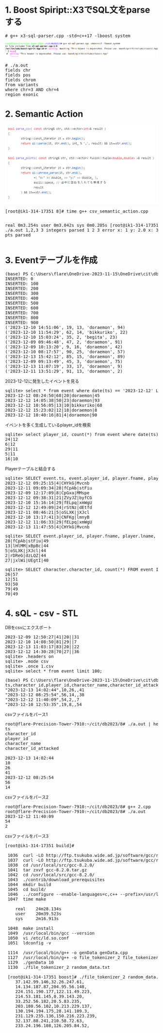 # 1. Boost Spiript::X3でSQL文をparseする
<pre>
# g++ x3-sql-parser.cpp -std=c++17 -lboost_system
</pre>
<img src="x3.png">
<pre>
# ./a.out 
fields chr
fields pos
fields chrom
from variants
where chr=3 AND chr=4 
region exonic
</pre>

# 2. Semantic Action
<img src="sa1.png">
<pre>
[root@ik1-314-17351 8]# time g++ csv_semantic_action.cpp                                                                                                                                                                                     

real    0m3.254s
user    0m3.042s
sys     0m0.205s
[root@ik1-314-17351 8]# ./a.out 
1,2,3
3 integers parsed
1 2 3
error
x: 1 y: 2.0 x: 3 y: -4.5
2 pts parsed
</pre>
  
# 3. Eventテーブルを作成
<pre>
(base) PS C:\Users\flare\OneDrive-2023-11-15\OneDrive\cit\db2023\8> python .\08_createEventTable.py
INSERTED: 0
INSERTED: 100
INSERTED: 200
INSERTED: 300
INSERTED: 400
INSERTED: 500
INSERTED: 600
INSERTED: 700
INSERTED: 800
INSERTED: 900
('2023-12-10 14:51:06', 19, 13, 'doraemon', 94)
('2023-12-10 11:54:29', 62, 14, 'bikkuriko', 22)
('2023-12-10 15:03:24', 35, 2, 'begita', 23)
('2023-12-09 09:46:48', 47, 2, 'doraemon', 91)
('2023-12-09 10:13:20', 9, 16, 'doraemon', 42)
('2023-12-10 08:17:57', 90, 25, 'doraemon', 57)
('2023-12-13 15:42:12', 85, 15, 'doraemon', 89)
('2023-12-09 09:13:49', 45, 3, 'doraemon', 75)
('2023-12-13 11:07:19', 33, 17, 'doraemon', 9)
('2023-12-11 13:51:29', 91, 13, 'doraemon', 2)
</pre>
2023-12-12に発生したイベントを見る
<pre>
sqlite> select * from event where date(ts) == '2023-12-12' LIMIT 5;
2023-12-12 08:24:50|68|20|doraemon|45
2023-12-12 14:05:38|50|23|doraemon|93
2023-12-12 10:56:05|13|10|bikkuriko|68
2023-12-12 15:23:02|12|18|doraemon|8
2023-12-12 10:40:16|81|4|doraemon|90
</pre>
イベントを多く生成しているplayer_idを検索
<pre>
sqlite> select player_id, count(*) from event where date(ts) == '2023-12-12' group by player_id ORDER BY count(*) DESC LIMIT 5;
24|12
6|12
29|11
5|11
16|10
</pre>
Playerテーブルと結合する
<pre>
sqlite> SELECT event.ts, event.player_id, player.fname, player.lname FROM event INNER JOIN player ON event.player_id = player.player_id LIMIT 10;
2023-12-12 09:25:15|4|CHYkG|Mvcnb
2023-12-11 09:09:34|28|fCpAb|stFiu
2023-12-09 12:17:09|8|CpGxa|MMspe
2023-12-12 09:38:31|21|ZVyJZ|byfCG
2023-12-10 15:16:14|29|fELpq|xmWgU
2023-12-12 12:49:09|24|rStNz|dEtfd
2023-12-11 08:46:21|5|oSLXK|jXJcl
2023-12-10 13:17:41|3|CNFKg|lmnyB
2023-12-12 11:06:33|29|fELpq|xmWgU
2023-12-13 11:47:55|4|CHYkG|Mvcnb
</pre>
<pre>
sqlite> SELECT event.player_id, player.fname, player.lname, count(*) FROM event INNER JOIN player ON event.player_id = player.player_id GROUP BY event.player_id ORDER BY count(*) DESC LIMIT 5;
28|fCpAb|stFiu|49
13|lHlMM|xBpBc|44
5|oSLXK|jXJcl|44
2|rDReG|dzLQZ|44
27|jxlWi|UEgtI|40
</pre>
<pre>
sqlite> SELECT character.character_id, count(*) FROM event INNER JOIN character ON event.character_id = character.character_id GROUP by character.character_id ORDER BY count(*) DESC LIMIT 5;
26|57
12|51
93|50
79|49
70|49 
</pre>

# 4. sQL - csv - STL
DBをcsvにエクスポート
<pre>
2023-12-09 12:50:27|41|20||31
2023-12-10 14:08:50|81|29||7
2023-12-13 11:03:17|83|20||22
2023-12-12 14:30:28|70|27||36
sqlite> .headers on
sqlite> .mode csv
sqlite> .once 1.csv
sqlite> select * from event limit 100;
</pre>
<pre>
(base) PS C:\Users\flare\OneDrive-2023-11-15\OneDrive\cit\db2023\8> head -n 5 .\1.csv
ts,character_id,player_id,character_name,character_id_attacked
"2023-12-13 14:02:44",10,26,,41
"2023-12-12 08:25:54",56,14,,38
"2023-12-12 11:40:09",54,2,,7
"2023-12-10 12:53:35",19,8,,54
</pre>
csvファイルをパース1
<pre>
root@flare-Precision-Tower-7910:~/cit/db2023/8# ./a.out | head -n 15
ts
character_id
player_id
character_name
character_id_attacked

2023-12-13 14:02:44
10
26
41
2023-12-12 08:25:54
56
14
</pre>
csvファイルをパース2
<pre>
root@flare-Precision-Tower-7910:~/cit/db2023/8# g++ 2.cpp
root@flare-Precision-Tower-7910:~/cit/db2023/8# ./a.out 
2023-12-12 11:40:09
54
2
</pre>  
csvファイルをパース3
<pre>
[root@ik1-314-17351 build]# 

 1036  curl -LO http://ftp.tsukuba.wide.ad.jp/software/gcc/releases/gcc-8.2.0/gcc-8.2.0.tar.gz
 1037  curl -LO http://ftp.tsukuba.wide.ad.jp/software/gcc/releases/gcc-8.2.0/sha512.sum
 1038  cd /usr/local/src/gcc-8.2.0/
 1041  tar zxvf gcc-8.2.0.tar.gz 
 1042  cd /usr/local/src/gcc-8.2.0/
 1043  ./contrib/download_prerequisites
 1044  mkdir build
 1045  cd build/
 1046  ../configure --enable-languages=c,c++ --prefix=/usr/local --disable-bootstrap --disable-multilib
 1047  time make
 
	real    24m28.134s
	user    20m39.523s
	sys     2m16.913s
 
 1048  make install
 1049  /usr/local/bin/gcc --version
 1050  vi /etc/ld.so.conf
 1051  ldconfig -v
 
 1114  /usr/local/bin/g++ -o genData genData.cpp 
 1127  /usr/local/bin/g++ -o file_tokenizer_2 file_tokenizer_2.cpp 
 1129  ./genData 10
 1130  ./file_tokenizer_2 random_data.txt 
 
 [root@ik1-314-17351 boost]# ./file_tokenizer_2 random_data.txt 
	37.142.99.146,32.26.247.61,
	14.134.187.87,204.95.56.148,
	224.151.190.177,122.11.49.223,
	214.53.181.145,0.39.143.20,
	33.252.56.182,20.5.83.235,
	203.180.56.102,10.213.229.137,
	130.194.194.175,28.141.109.3,
	231.129.235.136,150.216.223.239,
	32.137.88.241,210.58.72.63,
	233.24.196.108,126.205.84.52,
</pre>
